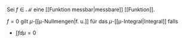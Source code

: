 Sei $f \in \mathcal{M}$ eine [[Funktion messbar|messbare]] [[Funktion]].

$f = 0$ gilt $\mu$-[[μ-Nullmengen|f. u.]] für das $\mu$-[[μ-Integral|Integral]] falls
- $\int f d\mu = 0$